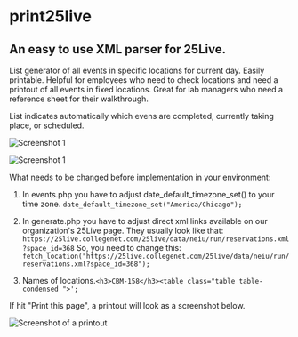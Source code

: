 # print25live

## An easy to use XML parser for 25Live.

List generator of all events in specific locations for current day. Easily printable. Helpful for employees who need to check locations and need a printout of all events in fixed locations. Great for lab managers who need a reference sheet for their walkthrough.

List indicates automatically which evens are completed, currently taking place, or scheduled.

![Screenshot 1](https://mardosz.com/git/print25live/ss001.png)

![Screenshot 1](https://mardosz.com/git/print25live/ss002.png)

What needs to be changed before implementation in your environment:

1. In events.php you have to adjust date_default_timezone_set() to your time zone. 
    `date_default_timezone_set("America/Chicago");`

2. In generate.php you have to adjust direct xml links available on our organization's 25Live page. They usually look like that:
`https://25live.collegenet.com/25live/data/neiu/run/reservations.xml?space_id=368` So, you need to change this: `fetch_location("https://25live.collegenet.com/25live/data/neiu/run/reservations.xml?space_id=368");`
3. Names of locations.`<h3>CBM-158</h3><table class="table table-condensed ">';`

If hit "Print this page", a printout will look as a screenshot below.

![Screenshot of a printout](https://mardosz.com/git/print25live/ss003.png)

